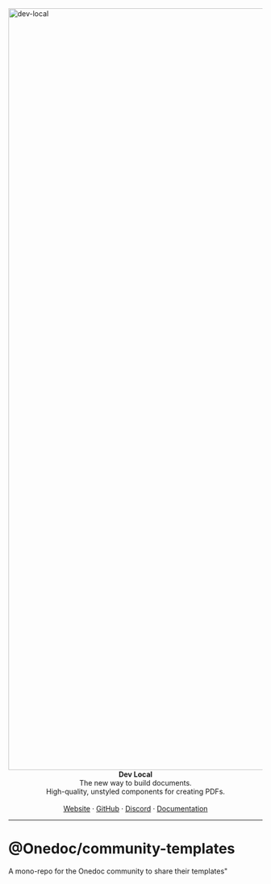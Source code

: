 <img width="1511" alt="dev-local" src="https://github.com/OnedocLabs/dev-local/assets/62055769/23da6d24-2f63-45c6-b948-33e6f17f1f0c">

<div align="center"><strong>Dev Local</strong></div>
<div align="center">The new way to build documents.<br />High-quality, unstyled components for creating PDFs.</div>
<br />
<div align="center">
<a href="https://www.onedoclabs.com/">Website</a> 
<span> · </span>
<a href="https://github.com/OnedocLabs/react-print">GitHub</a> 
<span> · </span>
<a href="https://discord.com/invite/uRJE6e2rgr">Discord</a>
<span> · </span>
<a href="https://docs.onedoclabs.com">Documentation</a>
</div>

---
# @Onedoc/community-templates

A mono-repo for the Onedoc community to share their templates"